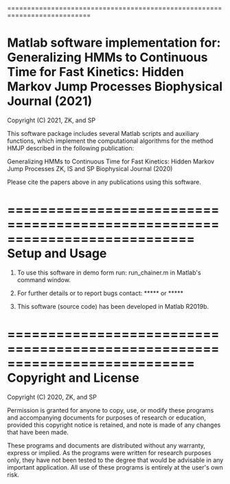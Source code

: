 ===========================================================================

Matlab software implementation for:
Generalizing HMMs to Continuous Time for Fast Kinetics: Hidden Markov Jump Processes
Biophysical Journal (2021)
===========================================================================
Copyright (C) 2021, ZK, and SP

This software package includes several Matlab scripts and auxiliary
functions, which implement the computational algorithms for the method
HMJP described in the following publication:

Generalizing HMMs to Continuous Time for Fast Kinetics: Hidden Markov Jump Processes
ZK, IS and SP
Biophysical Journal (2020)

Please cite the papers above in any publications using this software.


===========================================================================
Setup and Usage
===========================================================================
1) To use this software in demo form run:
   run_chainer.m
in Matlab's command window.

2) For further details or to report bugs contact:
   ***** or *****

3) This software (source code) has been developed in Matlab R2019b.

===========================================================================
Copyright and License
===========================================================================

Copyright (C) 2020, ZK, and SP


Permission is granted for anyone to copy, use, or modify these programs
and accompanying documents for purposes of research or education, provided
this copyright notice is retained, and note is made of any changes that
have been made.

These programs and documents are distributed without any warranty, express
or implied. As the programs were written for research purposes only, they
have not been tested to the degree that would be advisable in any important
application. All use of these programs is entirely at the user's own risk.


